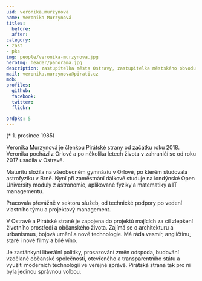 ```yaml
---
uid: veronika.murzynova
name: Veronika Murzynová
titles:
  before: 
  after: 
category:
- zast
- pks
img: people/veronika-murzynova.jpg
heroImg: header/panorama.jpg
description: zastupitelka města Ostravy, zastupitelka městského obvodu Poruba a místopředsedkyně krajského sdružení Moravskoslezského kraje
mail: veronika.murzynova@pirati.cz
mob:			  
profiles:
  github:       
  facebook:     
  twitter: 		  
  flickr:	

ordpks: 5
---
```


(* 1. prosince 1985)

Veronika Murzynová je členkou Pirátské strany od začátku roku 2018. Veronika pochází z Orlové a po několika letech života v zahraničí se od roku 2017 usadila v Ostravě.

Maturitu složila na všeobecném gymnáziu v Orlové, po kterém studovala astrofyziku v Brně. Nyní při zaměstnání dálkově studuje na londýnské Open University moduly z astronomie, aplikované fyziky a matematiky a IT managementu.

Pracovala převážně v sektoru služeb, od technické podpory po vedení vlastního týmu a projektový management.

V Ostravě a Pirátské straně je zapojena do projektů majících za cíl zlepšení životního prostředí a občanského života. Zajímá se o architekturu a urbanismus, bojová umění a nové technologie. Má ráda vesmír, angličtinu, staré i nové filmy a bílé víno.

Je zastánkyní liberální politiky, prosazování změn odspoda, budování vzdělané občanské společnosti, otevřeného a transparentního státu a využití moderních technologií ve veřejné správě. Pirátská strana tak pro ni byla jedinou správnou volbou.
